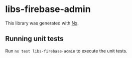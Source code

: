 # libs-firebase-admin

This library was generated with [Nx](https://nx.dev).

## Running unit tests

Run `nx test libs-firebase-admin` to execute the unit tests.
